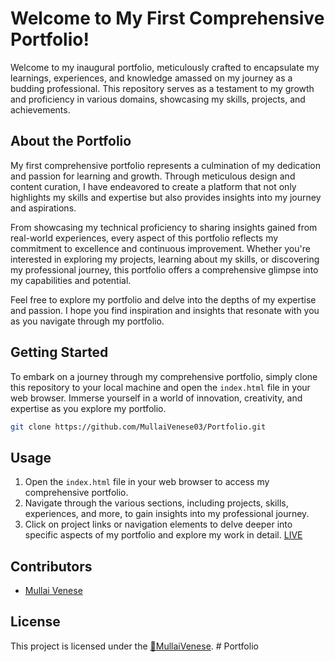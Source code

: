 # Welcome to My First Comprehensive Portfolio!

Welcome to my inaugural portfolio, meticulously crafted to encapsulate my learnings, experiences, and knowledge amassed on my journey as a budding professional. This repository serves as a testament to my growth and proficiency in various domains, showcasing my skills, projects, and achievements.

## About the Portfolio

My first comprehensive portfolio represents a culmination of my dedication and passion for learning and growth. Through meticulous design and content curation, I have endeavored to create a platform that not only highlights my skills and expertise but also provides insights into my journey and aspirations.

From showcasing my technical proficiency to sharing insights gained from real-world experiences, every aspect of this portfolio reflects my commitment to excellence and continuous improvement. Whether you're interested in exploring my projects, learning about my skills, or discovering my professional journey, this portfolio offers a comprehensive glimpse into my capabilities and potential.

Feel free to explore my portfolio and delve into the depths of my expertise and passion. I hope you find inspiration and insights that resonate with you as you navigate through my portfolio.

## Getting Started

To embark on a journey through my comprehensive portfolio, simply clone this repository to your local machine and open the `index.html` file in your web browser. Immerse yourself in a world of innovation, creativity, and expertise as you explore my portfolio.

```bash
git clone https://github.com/MullaiVenese03/Portfolio.git
```

## Usage

1. Open the `index.html` file in your web browser to access my comprehensive portfolio.
2. Navigate through the various sections, including projects, skills, experiences, and more, to gain insights into my professional journey.
3. Click on project links or navigation elements to delve deeper into specific aspects of my portfolio and explore my work in detail.
[LIVE]()

## Contributors

- [Mullai Venese](https://github.com/MullaiVenese03/)

## License

This project is licensed under the [🤍MullaiVenese](https://github.com/MullaiVenese03/).
#   P o r t f o l i o  
 